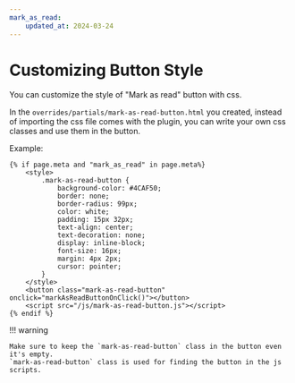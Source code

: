 ```yaml
---
mark_as_read:
    updated_at: 2024-03-24
---
```


# Customizing Button Style

You can customize the style of "Mark as read" button with css.

In the `overrides/partials/mark-as-read-button.html` you created, instead of importing the css file
comes with the plugin, you can write your own css classes and use them in the button.

Example:

```jinja title="overrides/partials/mark-as-read-button.html"
{% if page.meta and "mark_as_read" in page.meta%}
    <style>
        .mark-as-read-button {
            background-color: #4CAF50;
            border: none;
            border-radius: 99px;
            color: white;
            padding: 15px 32px;
            text-align: center;
            text-decoration: none;
            display: inline-block;
            font-size: 16px;
            margin: 4px 2px;
            cursor: pointer;
        }
    </style>
    <button class="mark-as-read-button" onclick="markAsReadButtonOnClick()"></button>
    <script src="/js/mark-as-read-button.js"></script>
{% endif %}
```

!!! warning

    Make sure to keep the `mark-as-read-button` class in the button even it's empty.
    `mark-as-read-button` class is used for finding the button in the js scripts.